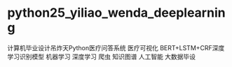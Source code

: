 # python25_yiliao_wenda_deeplearning
计算机毕业设计吊炸天Python医疗问答系统 医疗可视化 BERT+LSTM+CRF深度学习识别模型 机器学习 深度学习 爬虫 知识图谱 人工智能 大数据毕设
